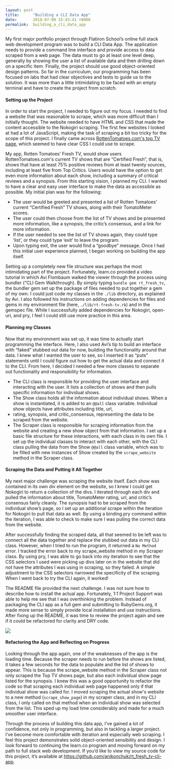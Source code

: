 ```yaml
---
layout: post
title:      "Building a CLI Data App"
date:       2018-07-09 15:43:41 +0000
permalink:  building_a_cli_data_app
---
```



My first major portfolio project through Flatiron School’s online full stack web development program was to build a CLI Data App. The application needs to provide a command line interface and provide access to data scraped from a web page. The data must to go at least one level deep, generally by showing the user a list of available data and then drilling down on a specific item. Finally, the project should use good object-oriented design patterns. So far in the curriculum, our programming has been focused on labs that had clear objectives and tests to guide us to the solution. It was more than a little intimidating to be faced with an empty terminal and have to create the project from scratch. 

#### Setting up the Project
In order to start the project, I needed to figure out my focus.  I needed to find a website that was reasonable to scrape, which was more difficult than I initially thought. The website needed to have HTML and CSS that made the content accessible to the Nokogiri scraping. The first few websites I looked at had a lot of JavaScript, making the task of scraping a bit too tricky for the scope of this project. I finally came across [RottenTomatoes.com's top TV page](https://www.rottentomatoes.com/top-tv/), which seemed to have clear CSS I could use to scrape. 

My app, Rotten Tomatoes’ Fresh TV, would show users RottenTomatoes.com's current TV shows that are “Certified Fresh”, that is, shows that have at least 75% positive reviews from at least twenty sources, including at least five from Top Critics. Users would have the option to get even more information about each show, including a summary of critical reviews and a synopsis. From this starting vision, I planned my CLI. I wanted to have a clear and easy user interface to make the data as accessible as possible. My initial plan was for the following:
* The user would be greeted and presented a list of Rotten Tomatoes’ current “Certified Fresh” TV shows, along with their TomatoMeter scores.
* The user could then choose from the list of TV shows and be presented more information, like a synopsis, the critic’s consensus, and a link for more information. 
* If the user needed to see the list of TV shows again, they could type ‘list’, or they could type ‘exit’ to leave the program.
* Upon typing exit, the user would find a “goodbye” message.
Once I had this initial user experience planned, I began working on building the app itself.

Setting up a completely new file structure was perhaps the most intimidating part of the project. Fortunately, learn.co provided a video tutorial in which Avi Flombaum walked the viewer through the process using bundler (“CLI Gem Walkthrough). By simply typing `bundle gem rt_fresh_tv`, the bundler gem set up the package of files needed to put together a gem of my own. I could just code my classes in the `./lib` directory, as explained by Avi. I also followed his instructions on adding dependencies for files and gems in my environment file (here, `./lib/rt-fresh-tv.rb`) and in the gemspec file. While I successfully added dependencies for Nokogiri, open-uri, and pry, I feel I could still use more practice in this area. 

#### Planning my Classes
Now that my environment was set up, it was time to actually start programming the interface. Here, I also used Avi’s tip to build an interface with “faked” stubbed out data for now, building the functionality around that data. I knew what I wanted the user to see, so I inserted it as “puts” statements until I could figure out how to get the actual data and connect it to the CLI. From here, I decided I needed a few more classes to separate out functionality and responsibility for information. 
* The CLI class is responsible for providing the user interface and interacting with the user. It lists a collection of shows and then pulls specific information for individual shows.
* The Show class holds all the information about individual shows. When a show is instantiated, it is added to an `@@all` class variable. Individual show objects have attributes including title, url,  
* rating, synopsis, and critic_consensus, representing the data to be scraped from the website.
* The Scraper class is responsible for scraping information from the website and creating a new show object from that information.
I set up a basic file structure for these interactions, with each class in its own file. I set up the individual classes to interact with each other, with the CLI class pulling the data from the Show `@@all` class variable, which was to be filled with new instances of Show created by the `scrape_website` method in the Scraper class. 

#### Scraping the Data and Putting it All Together
My next major challenge was scraping the website itself. Each show was contained in its own div element on the website, so I knew I could get Nokogiri to return a collection of the divs. I iterated through each div and pulled the information about title, TomatoMeter rating, url, and critic’s consensus fairly cleanly. The synopsis had to be scraped from the individual show’s page, so I set up an additional scrape within the iteration for Nokogiri to pull that data as well. By using a binding.pry command within the iteration, I was able to check to make sure I was pulling the correct data from the website. 

After successfully finding the scraped data, all that seemed to be left was to connect all the data together and replace the stubbed out data in my CLI class. However, when I tried to run the program, it returned a `No Method` error. I tracked the error back to my scrape_website method in my Scraper class. By using pry, I was able to go back into my iteration to see that the CSS selectors I used were picking up divs later on in the website that did not have the attributes I was using in scraping, so they failed. A simple adjustment to the CSS selectors narrowed the specificity of the scraping. When I went back to try the CLI again, it worked!

The README file provided the next challenge. I was not sure how to describe how to install the actual app. Fortunately, 1:1 Project Support was able to help me see that I was overthinking the problem. Instead of packaging the CLI app as a full gem and submitting to RubyGems.org, it made more sense to simply provide local installation and use instructions. After fixing up the README, it was time to review the project again and see if it could be refactored for clarity and DRY code. 

![](https://i.imgur.com/5aZjvF7.png?2)

#### Refactoring the App and Reflecting on Progress
Looking through the app again, one of the weaknesses of the app is the loading time. Because the scraper needs to run before the shows are listed, it takes a few seconds for the data to populate and the list of shows to appear. This is because the scrape_website method in the Scraper class not only scraped the Top TV shows page, but also each individual show page listed for the synopsis. I knew this was a good opportunity to refactor the code so that scraping each individual web page happened only if that individual show was called for. I moved scraping the actual show's website to a new method (`scrape_show_page`) in my scraper class, and in my CLI class, I only called on that method when an individual show was selected from the list. This sped up my load time considerably and made for a much smoother user interface. 

Through the process of building this data app, I’ve gained a lot of confidence, not only in programming, but also in tackling a larger project. I’ve become more comfortable with iteration and especially web scraping. I feel this project demonstrates solid object-oriented sensibility and design. I look forward to continuing the learn.co program and moving forward on my path to full stack web development. If you’d like to view my source code for this project, it’s available at https://github.com/anikonchuk/rt_fresh_tv-cli-app. 


